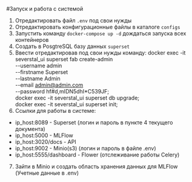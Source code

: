 #Запуск и работа с системой

1. Отредактировать файл `.env` под свои нужды
2. Отредактировать конфигурационные файлы в каталоге `configs`
3. Запустить команду `docker-compose up -d` дождаться запуска всех контейнеров
4. Создать в PosgtreSQL базу данных `superset`
5. Ввести отредактировав под свои нужды команду:
docker exec -it severstal_ui superset fab create-admin \
               --username admin \
               --firstname Superset \
               --lastname Admin \
               --email admin@admin.com \
               --password hf#d,mIDN5dhI*C539JF; \
docker exec -it severstal_ui superset db upgrade; \
docker exec -it severstal_ui superset init;
6. Ссылки для работы в системе:
 - ip_host:8089 - Superset (логин и пароль в пункте 4 текущего документа)
 - ip_host:5000 - MLFlow
 - ip_host:3020/docs - API
 - ip_host:9002 - Minio(s3) (логин и пароль в файле .env)
 - ip_host:5555/dashboard - Flower (отслеживание работы Celery)
7. Зайти в Minio и создать область хранения данных для MLFlow (Учетные данные в .env)
